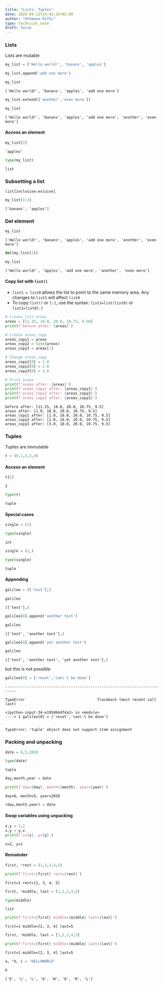```yaml
---
title: "Lists, Tuples"
date: 2020-04-12T14:41:32+02:00
author: "Othmane Rifki"
type: technical_note
draft: false
---
```

### Lists
Lists are mutable


```python
my_list = ['Hello world!', 'banans', 'apples']
```


```python
my_list.append('add one more')
```


```python
my_list
```




    ['Hello world!', 'banans', 'apples', 'add one more']




```python
my_list.extend(['another','even more'])
```


```python
my_list
```




    ['Hello world!', 'banans', 'apples', 'add one more', 'another', 'even more']



#### Access an element


```python
my_list[2]
```




    'apples'




```python
type(my_list)
```




    list



### Subsetting a list
`list[inclusive:exluive]`


```python
my_list[1:3]
```




    ['banans', 'apples']



### Del element


```python
my_list
```




    ['Hello world!', 'banans', 'apples', 'add one more', 'another', 'even more']




```python
del(my_list[1])
```


```python
my_list
```




    ['Hello world!', 'apples', 'add one more', 'another', 'even more']



#### Copy list with `list()`
- `list1 = list0` allows the list to point to the same memory area. Any changes to `list1` will affect `list0`
- To copy `list()` or `[:]`, use the syntax: `list1=list(list0)` or `list1=list0[:]`


```python
# Create list areas
areas = [11.25, 18.0, 20.0, 10.75, 9.50]
print(f'before after: {areas}')

# Create areas_copy
areas_copy1 = areas
areas_copy2 = list(areas)
areas_copy3 = areas[:]

# Change areas_copy
areas_copy1[0] = 1.0
areas_copy2[0] = 2.0
areas_copy3[0] = 3.0

# Print areas
print(f'areas after: {areas}')
print(f'areas_copy1 after: {areas_copy1}')
print(f'areas_copy2 after: {areas_copy2}')
print(f'areas_copy3 after: {areas_copy3}')
```

    before after: [11.25, 18.0, 20.0, 10.75, 9.5]
    areas after: [1.0, 18.0, 20.0, 10.75, 9.5]
    areas_copy1 after: [1.0, 18.0, 20.0, 10.75, 9.5]
    areas_copy2 after: [2.0, 18.0, 20.0, 10.75, 9.5]
    areas_copy3 after: [3.0, 18.0, 20.0, 10.75, 9.5]


### Tuples
Tuples are immutable


```python
t = (0,1,2,3,4)
```

#### Access an element


```python
t[2]
```




    2




```python
type(t)
```




    tuple



#### Special cases


```python
single = (1)
```


```python
type(single)
```




    int




```python
single = (1,)
```


```python
type(single)
```




    tuple



#### Appending


```python
galileo = (['test'],)
```


```python
galileo
```




    (['test'],)




```python
galileo[0].append('another test')
```


```python
galileo
```




    (['test', 'another test'],)




```python
galileo[0].append('yet another test')
```


```python
galileo
```




    (['test', 'another test', 'yet another test'],)



but this is not possible


```python
galileo[0] = ['reset','can\'t be done']
```


    ---------------------------------------------------------------------------

    TypeError                                 Traceback (most recent call last)

    <ipython-input-34-e195864df4a2> in <module>
    ----> 1 galileo[0] = ['reset','can\'t be done']
    

    TypeError: 'tuple' object does not support item assignment


### Packing and unpacking


```python
date = 6,5,2020
```


```python
type(date)
```




    tuple




```python
day,month,year = date
```


```python
print(f'day={day}, month={month}, year={year}')
```

    day=6, month=5, year=2020



```python
(day,month,year) = date
```

#### Swap variables using unpacking


```python
x,y = 1,2
x,y = y,x
print(f'x={x}, y={y}')
```

    x=2, y=1


#### Remainder


```python
first, *rest = (1,2,3,4,5)
```


```python
print(f'first={first} rest={rest}')
```

    first=1 rest=[2, 3, 4, 5]



```python
first, *middle, last = (1,2,3,4,5)
```


```python
type(middle)
```




    list




```python
print(f'first={first} middle={middle} last={last}')
```

    first=1 middle=[2, 3, 4] last=5



```python
first, *middle, last = [1,2,3,4,5]
```


```python
print(f'first={first} middle={middle} last={last}')
```

    first=1 middle=[2, 3, 4] last=5



```python
a, *b, c = 'HELLOWORLD'
```


```python
b
```




    ['E', 'L', 'L', 'O', 'W', 'O', 'R', 'L']


